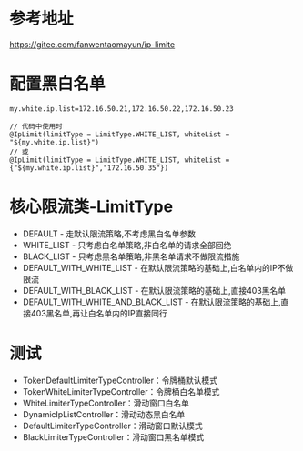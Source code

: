 # 参考地址
https://gitee.com/fanwentaomayun/ip-limite


# 配置黑白名单
```
my.white.ip.list=172.16.50.21,172.16.50.22,172.16.50.23

// 代码中使用时
@IpLimit(limitType = LimitType.WHITE_LIST, whiteList = "${my.white.ip.list}")
// 或
@IpLimit(limitType = LimitType.WHITE_LIST, whiteList = {"${my.white.ip.list}","172.16.50.35"})
```

# 核心限流类-LimitType
- DEFAULT - 走默认限流策略,不考虑黑白名单参数
- WHITE_LIST - 只考虑白名单策略,非白名单的请求全部回绝
- BLACK_LIST - 只考虑黑名单策略,非黑名单请求不做限流措施
- DEFAULT_WITH_WHITE_LIST - 在默认限流策略的基础上,白名单内的IP不做限流
- DEFAULT_WITH_BLACK_LIST - 在默认限流策略的基础上,直接403黑名单
- DEFAULT_WITH_WHITE_AND_BLACK_LIST - 在默认限流策略的基础上,直接403黑名单,再让白名单内的IP直接同行

# 测试
- TokenDefaultLimiterTypeController：令牌桶默认模式
- TokenWhiteLimiterTypeController：令牌桶白名单模式
- WhiteLimiterTypeController：滑动窗口白名单
- DynamicIpListController：滑动动态黑白名单
- DefaultLimiterTypeController：滑动窗口默认模式
- BlackLimiterTypeController：滑动窗口黑名单模式